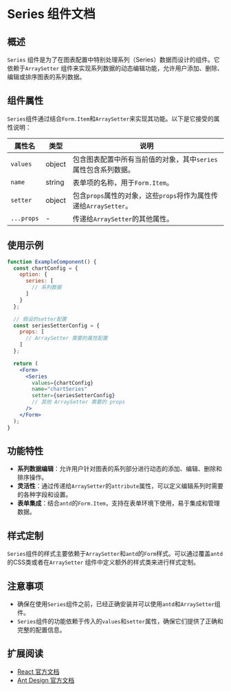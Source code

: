 # Series 组件文档

## 概述

`Series` 组件是为了在图表配置中特别处理系列（Series）数据而设计的组件。它依赖于`ArraySetter`
组件来实现系列数据的动态编辑功能，允许用户添加、删除、编辑或排序图表的系列数据。

## 组件属性

`Series`组件通过结合`Form.Item`和`ArraySetter`来实现其功能。以下是它接受的属性说明：

| 属性名        | 类型     | 说明                                             |
|------------|--------|------------------------------------------------|
| `values`   | object | 包含图表配置中所有当前值的对象，其中`series`属性包含系列数据。            |
| `name`     | string | 表单项的名称，用于`Form.Item`。                          |
| `setter`   | object | 包含`props`属性的对象，这些`props`将作为属性传递给`ArraySetter`。 |
| `...props` | -      | 传递给`ArraySetter`的其他属性。                         |

## 使用示例

```jsx
function ExampleComponent() {
  const chartConfig = {
    option: {
      series: [
        // 系列数据
      ]
    }
  };

  // 假设的setter配置
  const seriesSetterConfig = {
    props: [
      // ArraySetter 需要的属性配置
    ]
  };

  return (
    <Form>
      <Series
        values={chartConfig}
        name="chartSeries"
        setter={seriesSetterConfig}
        // 其他 ArraySetter 需要的 props
      />
    </Form>
  );
}
```

## 功能特性

- **系列数据编辑**：允许用户针对图表的系列部分进行动态的添加、编辑、删除和排序操作。
- **灵活性**：通过传递给`ArraySetter`的`attribute`属性，可以定义编辑系列时需要的各种字段和设置。
- **表单集成**：结合`antd`的`Form.Item`，支持在表单环境下使用，易于集成和管理数据。

## 样式定制

`Series`组件的样式主要依赖于`ArraySetter`和`antd`的`Form`样式。可以通过覆盖`antd`的CSS类或者在`ArraySetter`
组件中定义额外的样式类来进行样式定制。

## 注意事项

- 确保在使用`Series`组件之前，已经正确安装并可以使用`antd`和`ArraySetter`组件。
- `Series`组件的功能依赖于传入的`values`和`setter`属性，确保它们提供了正确和完整的配置信息。

## 扩展阅读

- [React 官方文档](https://reactjs.org/)
- [Ant Design 官方文档](https://ant.design/components/form/)
